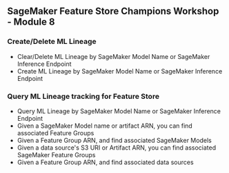 ## SageMaker Feature Store Champions Workshop - Module 8

### Create/Delete ML Lineage
* Clear/Delete ML Lineage by SageMaker Model Name or SageMaker Inference Endpoint
* Create ML Lineage by SageMaker Model Name or SageMaker Inference Endpoint

### Query ML Lineage tracking for Feature Store

* Query ML Lineage by SageMaker Model Name or SageMaker Inference Endpoint
* Given a SageMaker Model name or artifact ARN, you can find associated Feature Groups
* Given a Feature Group ARN, and find associated SageMaker Models
* Given a data source's S3 URI or Artifact ARN, you can find associated SageMaker Feature Groups
* Given a Feature Group ARN, and find associated data sources
